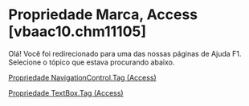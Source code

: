 
# Propriedade Marca, Access [vbaac10.chm11105]

Olá! Você foi redirecionado para uma das nossas páginas de Ajuda F1. Selecione o tópico que estava procurando abaixo.

[Propriedade NavigationControl.Tag (Access)](http://msdn.microsoft.com/library/6bec7ae8-556c-77b1-19cf-aae36dc646ec%28Office.15%29.aspx)

[Propriedade TextBox.Tag (Access)](http://msdn.microsoft.com/library/9df21640-6bea-60a9-f9d0-dac90a60af1c%28Office.15%29.aspx)

